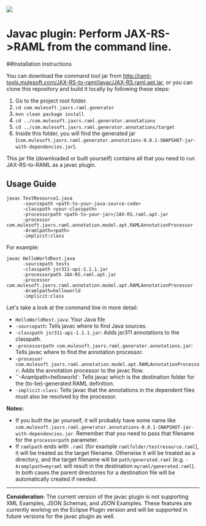 ![](http://raml.org/images/logo.png)
# Javac plugin: Perform JAX-RS->RAML from the command line. 

##Installation instructions

You can download the command tool jar from http://raml-tools.mulesoft.com/JAX-RS-to-raml/javac/JAX-RS.raml.apt.jar, or you can clone this repository and
build it locally by following these steps:

1. Go to the project root folder.
2. `cd com.mulesoft.jaxrs.raml.generator`
3. `mvn clean package install`
4. `cd ../com.mulesoft.jaxrs.raml.generator.annotations`
5. `cd ../com.mulesoft.jaxrs.raml.generator.annotations/target`
6. Inside this folder, you will find the generated jar (`com.mulesoft.jaxrs.raml.generator.annotations-0.0.1-SNAPSHOT-jar-with-dependencies.jar`).


This jar file (downloaded or built yourself) contains all that you need to run JAX-RS-to-RAML as a javac plugin.


## Usage Guide

```
javac TestResource1.java
      -sourcepath <path-to-your-java-source-code>
      -classpath <your-classpath>
      -processorpath <path-to-your-jar>/JAX-RS.raml.apt.jar
      -processor com.mulesoft.jaxrs.raml.annotation.model.apt.RAMLAnnotationProcessor
      -Aramlpath=<path>
      -implicit:class
```

For example:

```
javac HelloWorldRest.java
      -sourcepath tests
      -classpath jsr311-api-1.1.1.jar
      -processorpath JAX-RS.raml.apt.jar
      -processor com.mulesoft.jaxrs.raml.annotation.model.apt.RAMLAnnotationProcessor
      -Aramlpath=helloworld
      -implicit:class
```

Let's take a look at the command line in more detail:
 * `HelloWorldRest.java`: Your Java file
 * `-sourcepath`: Tells javac where to find Java sources.
 * `-classpath jsr311-api-1.1.1.jar`: Adds jsr311 annotations to the classpath.
 * `-processorpath com.mulesoft.jaxrs.raml.generator.annotations.jar`: Tells javac where to find the annotation processor.
 * `-processor com.mulesoft.jaxrs.raml.annotation.model.apt.RAMLAnnotationProcessor`: Adds the annotation processor to the javac flow.
 * ``-Aramlpath=helloworld`: Tells javac which is the destination folder for the (to-be)-generated RAML definition.
 * `-implicit:class`: Tells javac that the annotations in the dependent files must also be resolved by the processor.

**Notes:**
- If you built the jar yourself, it will probably have some name like `com.mulesoft.jaxrs.raml.generator.annotations-0.0.1-SNAPSHOT-jar-with-dependencies.jar`.
Remember that you need to pass that filename for the `processorpath` parameter.
- If `ramlpath` ends with `.raml` (for example `ramlfolder/testresource.raml`), it will be treated as the target filename.
Otherwise it will be treated as a directory, and the target filename will be `path/generated.raml` (e.g. `-Aramplpath=myraml` will result in the destination `myraml/generated.raml`).
In both cases the parent directories for a destination file will be automatically created if needed.

___

**Consideration**: The current version of the javac plugin is not supporting XML Examples, JSON Schemas, and JSON Examples.
These features are currently working on the Eclipse Plugin version and will be supported in future versions for the javac plugin as well.
